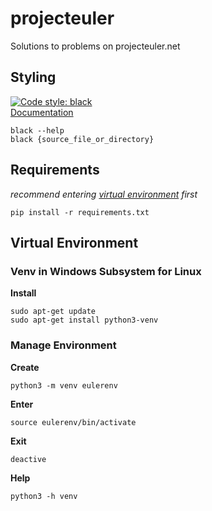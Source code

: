 # projecteuler
Solutions to problems on projecteuler.net

## Styling
[![Code style: black](https://img.shields.io/badge/code%20style-black-000000.svg)](https://github.com/psf/black)  
[Documentation](https://black.readthedocs.io/en/stable/index.html)
```
black --help
black {source_file_or_directory}
```

## Requirements
*recommend entering [virtual environment](#Manage-Environment) first*
```
pip install -r requirements.txt
```

## Virtual Environment

### Venv in Windows Subsystem for Linux
**Install**
```
sudo apt-get update
sudo apt-get install python3-venv
```
### Manage Environment
**Create**
```
python3 -m venv eulerenv
```

**Enter**
```
source eulerenv/bin/activate
```

**Exit**
```
deactive
```

**Help**
```
python3 -h venv
```
